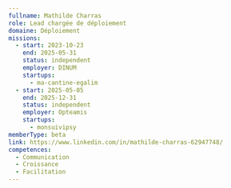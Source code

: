 ```yaml
---
fullname: Mathilde Charras
role: Lead chargée de déploiement
domaine: Déploiement
missions:
  - start: 2023-10-23
    end: 2025-05-31
    status: independent
    employer: DINUM
    startups:
      - ma-cantine-egalim
  - start: 2025-05-05
    end: 2025-12-31
    status: independent
    employer: Opteamis
    startups:
      - monsuivipsy
memberType: beta
link: https://www.linkedin.com/in/mathilde-charras-62947748/
competences:
  - Communication
  - Croissance
  - Facilitation
---
```

